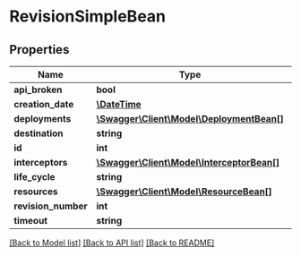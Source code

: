 # RevisionSimpleBean

## Properties
Name | Type | Description | Notes
------------ | ------------- | ------------- | -------------
**api_broken** | **bool** |  | [optional] 
**creation_date** | [**\DateTime**](\DateTime.md) |  | [optional] 
**deployments** | [**\Swagger\Client\Model\DeploymentBean[]**](DeploymentBean.md) |  | [optional] 
**destination** | **string** |  | [optional] 
**id** | **int** |  | [optional] 
**interceptors** | [**\Swagger\Client\Model\InterceptorBean[]**](InterceptorBean.md) |  | [optional] 
**life_cycle** | **string** |  | [optional] 
**resources** | [**\Swagger\Client\Model\ResourceBean[]**](ResourceBean.md) |  | [optional] 
**revision_number** | **int** |  | [optional] 
**timeout** | **string** |  | [optional] 

[[Back to Model list]](../README.md#documentation-for-models) [[Back to API list]](../README.md#documentation-for-api-endpoints) [[Back to README]](../README.md)


